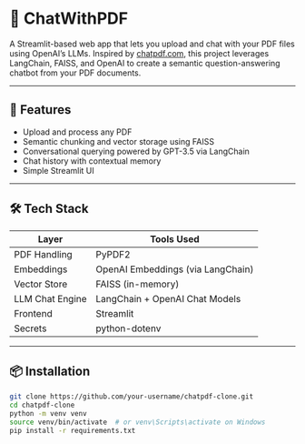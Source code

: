 # 📄 ChatWithPDF 

A Streamlit-based web app that lets you upload and chat with your PDF files using OpenAI’s LLMs. Inspired by [chatpdf.com](https://www.chatpdf.com), this project leverages LangChain, FAISS, and OpenAI to create a semantic question-answering chatbot from your PDF documents.

---

## 🚀 Features

- Upload and process any PDF
- Semantic chunking and vector storage using FAISS
- Conversational querying powered by GPT-3.5 via LangChain
- Chat history with contextual memory
- Simple Streamlit UI

---

## 🛠️ Tech Stack

| Layer           | Tools Used                      |
|----------------|----------------------------------|
| PDF Handling    | PyPDF2                          |
| Embeddings      | OpenAI Embeddings (via LangChain) |
| Vector Store    | FAISS (in-memory)               |
| LLM Chat Engine | LangChain + OpenAI Chat Models  |
| Frontend        | Streamlit                       |
| Secrets         | python-dotenv                   |

---

## 📦 Installation

```bash
git clone https://github.com/your-username/chatpdf-clone.git
cd chatpdf-clone
python -m venv venv
source venv/bin/activate  # or venv\Scripts\activate on Windows
pip install -r requirements.txt

